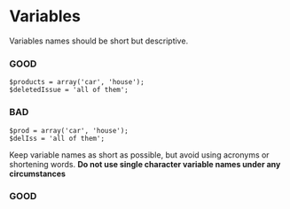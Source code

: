 # Variables

Variables names should be short but descriptive. 

### GOOD
```
$products = array('car', 'house');
$deletedIssue = 'all of them';
```

### BAD
```
$prod = array('car', 'house');
$delIss = 'all of them';
```

Keep variable names as short as possible, but avoid using acronyms or shortening words.
**Do not use single character variable names under any circumstances**

### GOOD
